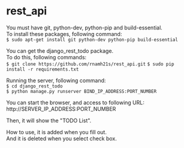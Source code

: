 # rest_api

You must have git, python-dev, python-pip and build-essential.  
To install these packages, following command:  
`$ sudo apt-get install git python-dev python-pip build-essential`

You can get the django_rest_todo package.  
To do this, following commands:  
`$ git clone https://github.com/rnamh21s/rest_api.git`
`$ sudo pip install -r requirements.txt`

Running the server, following command:  
`$ cd django_rest_todo`  
`$ python manage.py runserver BIND_IP_ADDRESS:PORT_NUMBER`

You can start the browser, and access to following URL:  
http://SERVER_IP_ADDRESS:PORT_NUMBER

Then, it will show the "TODO List".

How to use, it is added when you fill out.  
And it is deleted when you select check box.
